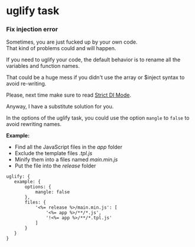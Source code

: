 # uglify task

### Fix injection error

Sometimes, you are just fucked up by your own code.  
That kind of problems could and will happen.

If you need to uglify your code, the default behavior is to rename all the variables and function names.

That could be a huge mess if you didn't use the array or $inject syntax to avoid re-writing.

Please, next time make sure to read [Strict DI Mode](../angular/config/strictDiMode.md).

Anyway, I have a substitute solution for you.

In the options of the uglify task, you could use the option `mangle` to `false` to avoid rewriting names.

**Example:**

- Find all the JavaScript files in the *app* folder 
- Exclude the template files *.tpl.js*
- Minify them into a files named *main.min.js*
- Put the file into the *release* folder

```
uglify: {
   example: {
       options: {
           mangle: false
       },
       files: {
           '<%= release %>/main.min.js': [
               '<%= app %>/**/*.js',
               '!<%= app %>/**/*.tpl.js'
           ]
       }
   }
}
```
